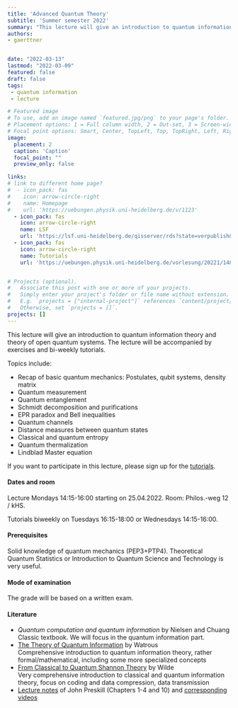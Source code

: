 ```yaml
---
title: 'Advanced Quantum Theory'
subtitle: 'Summer semester 2022'
summary: "This lecture will give an introduction to quantum information theory and theory of open quantum systems and will be accompanied by exercises and bi-weekly tutorials."
authors:
- gaerttner


date: "2022-03-13"
lastmod: "2022-03-09"
featured: false
draft: false
tags:
 - quantum information
 - lecture

# Featured image
# To use, add an image named `featured.jpg/png` to your page's folder.
# Placement options: 1 = Full column width, 2 = Out-set, 3 = Screen-width
# Focal point options: Smart, Center, TopLeft, Top, TopRight, Left, Right, BottomLeft, Bottom, BottomRight
image:
  placement: 2
  caption: 'Caption'
  focal_point: ""
  preview_only: false

links:
# link to different home page?
#  - icon_pack: fas
#    icon: arrow-circle-right
#    name: Homepage
#    url: 'https://uebungen.physik.uni-heidelberg.de/v/1123'
  - icon_pack: fas
    icon: arrow-circle-right
    name: LSF
    url: 'https://lsf.uni-heidelberg.de/qisserver/rds?state=verpublish&status=init&vmfile=no&publishid=360512&moduleCall=webInfo&publishConfFile=webInfo&publishSubDir=veranstaltung'
  - icon_pack: fas
    icon: arrow-circle-right
    name: Tutorials
    url: 'https://uebungen.physik.uni-heidelberg.de/vorlesung/20221/1484'


# Projects (optional).
#   Associate this post with one or more of your projects.
#   Simply enter your project's folder or file name without extension.
#   E.g. `projects = ["internal-project"]` references `content/project/deep-learning/index.md`.
#   Otherwise, set `projects = []`.
projects: []
---
```


This lecture will give an introduction to quantum information theory and theory of open quantum systems. The lecture will be accompanied by exercises and bi-weekly tutorials.

Topics include:
- Recap of basic quantum mechanics: Postulates, qubit systems, density matrix
- Quantum measurement
- Quantum entanglement
- Schmidt decomposition and purifications
- EPR paradox and Bell inequalities
- Quantum channels
- Distance measures between quantum states
- Classical and quantum entropy
- Quantum thermalization
- Lindblad Master equation

If you want to participate in this lecture, please sign up for the [tutorials](https://uebungen.physik.uni-heidelberg.de/vorlesung/20221/1484).

#### Dates and room
Lecture Mondays 14:15-16:00 starting on 25.04.2022. Room: Philos.-weg 12 / kHS. 

Tutorials biweekly on Tuesdays 16:15-18:00 or Wednesdays 14:15-16:00.

#### Prerequisites
Solid knowledge of quantum mechanics (PEP3+PTP4). Theoretical Quantum Statistics or Introduction to Quantum Science and Technology is very useful.

#### Mode of examination
The grade will be based on a written exam.

#### Literature
- *Quantum computation and quantum information* by Nielsen and Chuang\
Classic textbook. We will focus in the quantum information part.
- [The Theory of Quantum Information](https://cs.uwaterloo.ca/~watrous/TQI/) by Watrous\
Comprehensive introduction to quantum information theory, rather formal/mathematical, including some more specialized concepts
- [From Classical to Quantum Shannon Theory](https://arxiv.org/abs/1106.1445) by Wilde\
Very comprehensive introduction to classical and quantum information theory, focus on coding and data compression, data transmission
- [Lecture notes](http://theory.caltech.edu/~preskill/ph219/index.html#lecture) of John Preskill (Chapters 1-4 and 10) and [corresponding videos](https://www.youtube.com/playlist?list=PL0ojjrEqIyPy-1RRD8cTD_lF1hflo89Iu)
